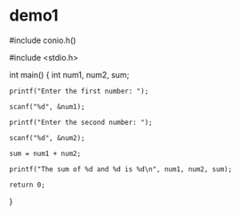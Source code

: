 # demo1
#include conio.h()

#include <stdio.h>

int main()
{
    int num1, num2, sum;
  
    printf("Enter the first number: ");
    
    scanf("%d", &num1);

    printf("Enter the second number: ");
    
    scanf("%d", &num2);
    
    sum = num1 + num2;

    printf("The sum of %d and %d is %d\n", num1, num2, sum);

    return 0;
}
